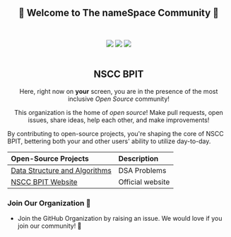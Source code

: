 <!-- First Panel (Social Icons) -->

<h2 align="center">
    🎉 Welcome to The nameSpace Community 🎉 
</h2> <br />
    <p align = "center">
    <a href="" /></a>
</p>

<div align="center">
    <a href="https://twitter.com/namespacecomm"><img src="https://img.shields.io/badge/Twitter-NAMESPACE-blue?logo=twitter&logoColor=blue&color=blue"/></a>
    <a href="https://www.linkedin.com/company/namespacecomm/"><img src="https://img.shields.io/badge/LinkedIn-NSCC%20BPIT-blue?logo=linkedin&logoColor=blue&color=darkcyan" /></a>
    <a href="https://instagram.com/namespacecomm"><img src="https://img.shields.io/badge/Instagram-NSCC%20BPIT-red?logo=instagram&logoColor=red&color=red" /></a>
</div>
<br>

<div align="center">
    <h2> NSCC BPIT </h2>
    <p> Here, right now on <b>your</b> screen, you are in the presence of the most inclusive <i>Open Source</i> community!</p>
    <p>This organization is the home of <i>open source</i>! Make pull requests, open issues, share ideas, help each other, and make improvements!</p>
</div>  


By contributing to open-source projects, you're shaping the core of NSCC BPIT, bettering both your and other users' ability to utilize day-to-day.

Open-Source Projects | Description |
:-- | :--
[Data Structure and Algorithms](https://github.com/NSCC-BPIT/Data-Structure-and-Algorithms) | DSA Problems | 
[NSCC BPIT Website](https://github.com/NSCC-BPIT/NSCC-BPIT-Website) | Official website |

### Join Our Organization 🤝
<ul>
    <li> Join the GitHub Organization by raising an <a>issue</a>. We would love if you join our community! 🙌 </li>
</ul>
